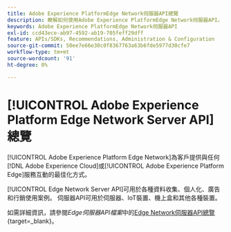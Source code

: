 ```yaml
---
title: Adobe Experience PlatformEdge Network伺服器API總覽
description: 瞭解如何使用Adobe Experience PlatformEdge Network伺服器API。
keywords: Adobe Experience PlatformEdge Network伺服器API
exl-id: ccd43ece-ab97-4592-ab19-705feff29dff
feature: APIs/SDKs, Recommendations, Administration & Configuration
source-git-commit: 50ee7e66e30c0f8367763a63b6fde5977d30cfe7
workflow-type: tm+mt
source-wordcount: '91'
ht-degree: 0%

---
```


# [!UICONTROL Adobe Experience Platform Edge Network Server API]總覽

[!UICONTROL Adobe Experience Platform Edge Network]為客戶提供與任何[!DNL Adobe Experience Cloud]或[!UICONTROL Adobe Experience Platform Edge]服務互動的最佳化方式。

[!UICONTROL Edge Network Server API]可用於各種資料收集、個人化、廣告和行銷使用案例。 伺服器API可用於伺服器、IoT裝置、機上盒和其他各種裝置。

如需詳細資訊，請參閱&#x200B;*Edge伺服器API檔案*&#x200B;中的[Edge Network伺服器API總覽](https://experienceleague.adobe.com/docs/experience-platform/edge-network-server-api/overview.html){target=_blank}。

